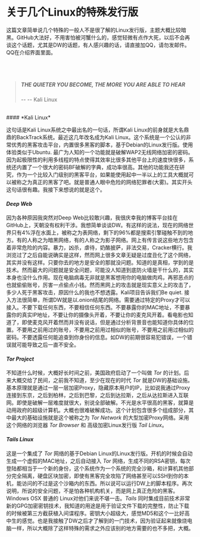 # 关于几个Linux的特殊发行版

这篇文章简单说几个特殊的一般人不是很了解的Linux发行版，主题大概比较暗黑。GitHub大法好，不用害怕被河蟹什么的，感觉轻微有点作大死，以后不会再谈这个话题，尤其是DW的话题，有人感兴趣的话，请直接加QQ，请勿发邮件。QQ在介绍界面里面。

<!-- more -->
<br/><br/>
> ##### *THE QUIETER YOU BECOME, THE MORE YOU ARE ABLE TO HEAR*
>   --  -- Kali Linux</div>

<br/>
#### *Kali Linux*

这句话是Kali Linux系统之中最出名的一句话，所谓Kali Linux的前身就是大名鼎鼎的BackTrack系统。最近这几年改名成为Kali Linux。这个系统是一个公认的非常优秀的黑客攻击平台，内置很多黑客的脚本，基于Debian的Linux发行版。使用体验类似于Ubuntu. 最广为人知的一个功能就是破解WAP2无线网络加密的密码。因为起极限性的利用多线程的特点使得其效率比很多其他平台上的速度快很多，系统还内置了一个很大的密码BF破解的字典，成功率很高。其他的功能我还在研究，作为一个比较入门级别的黑客平台，如果能使用起中一半以上的工具大概就可以被称之为真正的黑客了吧。就是普通人眼中危险的网络犯罪者(大雾)。其实开头这句话很有趣。我接下来想说的就是这个。
<br/>

#### *Deep Web*
因为各种原因我突然对Deep Web比较敢兴趣，我很庆幸我的博客平台挂在GitHub上，天朝没有权利干涉。我想简单谈谈DW。有这样的说法，现在的网络世界只有4%浮在水面上，被称之为表网络，剩下的96%都是搜索引擎碰触不到的地方。有的人称之为暗黑网络，有的人称之为影子网络。网上有传言说这些地方包含着非常危险的内容。暴力，凶杀，虐待，奶酪披萨，非法交易，Cracker横行。我浏览过了之后自能说确实是这样，然而网上很多文章无疑是过度丑化了这个网络，其实并没有这样。只要你去的地方是安全的那就没问题。知道的是真相，学到的是技术。然而最大的问题就是安全问题，可能没人知道到底防火墙是干什么的，其实本身也没什么作用。现在电脑病毒无非就是黑客想用你的电脑做肉鸡，再邪恶点的也就偷偷账号，厉害一点偷点小钱。然而黑网上的攻击就是现实意义上的攻击了，多少人死于黑客攻击，原因什么的我也不想透露。Kali项目告诉我们Be quiet. 接入方法很简单，所谓DW就是以.onion结尾的网络。需要通过特定的Proxy才可以接入。不要下载任何东西，不要相信任何东西。不要暴露你的MAC地址，不要暴露你的真实IP地址，不要让你的摄像头开着，不要让你的麦克风开着。看电影也知道了，即使麦克风开着然而并没有说话，但是通过分析背景音也能知道你具体的位置。不要用之前用过的账号，不要用之前用过相似的账号，不要用之前用过相似的密码。不要透露任何能追查到你身份的信息。如DW的前期很容易犯错误，一个错误就可能导致之后一直不安全。
<br/>

#### *Tor Project*
不知道什么时候，大概好长时间之前，美国政府启动了一个叫做 *Tor* 的计划。后来大概交给了民间，之前我不知道，至少在现在的时代 *Tor* 就是DW的基础设施。基本原理就是通过一层一层加密Proxy，隐藏原本用户的IP，比如说我通过Proxy连接到东京，之后到柏林，之后到巴黎，之后到达拉斯，之后从达拉斯进入互联网。即使是破解一层难度就很大，别说全部破解。不光是水平很高的黑客，就算是动用政府的超级计算机。大概也很难破解成功。这个计划包含很多个组成部分，其中最大的基础设施就是这个被称之为 *Tor Network* 的大型加密Proxy网络。采用这个网络的浏览器 *Tor Browser* 和 高级加密Linux发行版 *Tail Linux*。
<br/>

#### *Tails Linux*
这是一个集成了 *Tor* 网络的基于Debian Linux的Linux发行版。开机的时候会自动生成一个虚假的MAC地址，之后自动接入 *Tor* 网络，生成不同的RSA密钥，每次登陆都相当于一个新的身份，这个系统作为一个系统的完全沙箱，和计算机其他部分完全隔离，硬盘区块加密，即使有黑客完全攻陷了网络甚至可以SSH到你的本机，能访问的不过是这个沙箱内的东西。所以说可以运行DW上的脚本程序。再次说明，所说的安全问题，不是怕各种机构机关，而是网上真正危险的黑客。Windows OSX  普通的 Linux对他们来说不堪一击。*Tails* 同时集成目前技术非常新的GPG加密密钥技术，我知道的用途是用于验证文件下载的完整性，防止下载的时候被第三方截获植入间谍程序。密钥大小超级大，感觉MD5和这个一比好高中生的感觉。也是我接触了DW之后才了解到的一门技术，因为验证起来就像烧电脑一样，所以大概除了这样特殊的需求之外应该别的地方需要的也不多把，大概。
